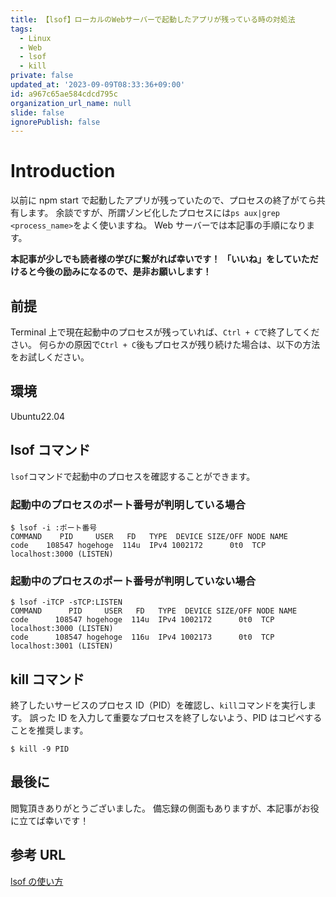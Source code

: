```yaml
---
title: 【lsof】ローカルのWebサーバーで起動したアプリが残っている時の対処法
tags:
  - Linux
  - Web
  - lsof
  - kill
private: false
updated_at: '2023-09-09T08:33:36+09:00'
id: a967c65ae584cdcd795c
organization_url_name: null
slide: false
ignorePublish: false
---
```


# Introduction

以前に npm start で起動したアプリが残っていたので、プロセスの終了がてら共有します。
余談ですが、所謂ゾンビ化したプロセスには`ps aux|grep <process_name>`をよく使いますね。
Web サーバーでは本記事の手順になります。

**本記事が少しでも読者様の学びに繋がれば幸いです！**
**「いいね」をしていただけると今後の励みになるので、是非お願いします！**

## 前提

Terminal 上で現在起動中のプロセスが残っていれば、`Ctrl + C`で終了してください。
何らかの原因で`Ctrl + C`後もプロセスが残り続けた場合は、以下の方法をお試しください。

## 環境

Ubuntu22.04

## lsof コマンド

`lsof`コマンドで起動中のプロセスを確認することができます。

### 起動中のプロセスのポート番号が判明している場合

```console: 指定したポート番号のプロセスを表示
$ lsof -i :ポート番号
COMMAND    PID     USER   FD   TYPE  DEVICE SIZE/OFF NODE NAME
code    108547 hogehoge  114u  IPv4 1002172      0t0  TCP localhost:3000 (LISTEN)
```

### 起動中のプロセスのポート番号が判明していない場合

```console: 起動中のプロセスを表示
$ lsof -iTCP -sTCP:LISTEN
COMMAND      PID     USER   FD   TYPE  DEVICE SIZE/OFF NODE NAME
code      108547 hogehoge  114u  IPv4 1002172      0t0  TCP localhost:3000 (LISTEN)
code      108547 hogehoge  116u  IPv4 1002173      0t0  TCP localhost:3001 (LISTEN)
```

## kill コマンド

終了したいサービスのプロセス ID（PID）を確認し、`kill`コマンドを実行します。
誤った ID を入力して重要なプロセスを終了しないよう、PID はコピペすることを推奨します。

```console: プロセスを強制終了
$ kill -9 PID
```

## 最後に

閲覧頂きありがとうございました。
備忘録の側面もありますが、本記事がお役に立てば幸いです！

## 参考 URL

[lsof の使い方](https://hogem.hatenablog.com/entry/20070223/1172221315 'lsof')
